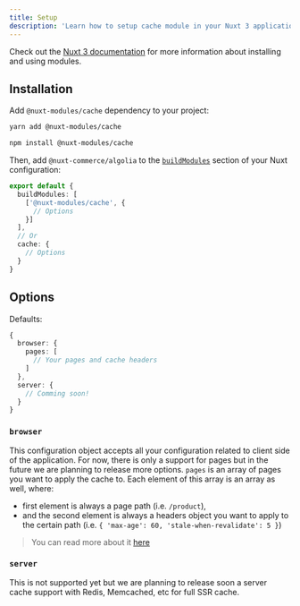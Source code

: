 ```yaml
---
title: Setup
description: 'Learn how to setup cache module in your Nuxt 3 application.'
---
```


Check out the [Nuxt 3 documentation](https://v3.nuxtjs.org/docs/directory-structure/nuxt.config#buildmodules) for more information about installing and using modules.

## Installation

Add `@nuxt-modules/cache` dependency to your project:

<code-group>
  <code-block label="Yarn" active>

```bash
yarn add @nuxt-modules/cache
```

  </code-block>
  <code-block label="NPM">

```bash
npm install @nuxt-modules/cache
```

  </code-block>
</code-group>

Then, add `@nuxt-commerce/algolia` to the [`buildModules`](https://v3.nuxtjs.org/docs/directory-structure/nuxt.config#buildmodules) section of your Nuxt configuration:

```ts [nuxt.config.js|ts]
export default {
  buildModules: [
    ['@nuxt-modules/cache', {
      // Options
    }]
  ],
  // Or
  cache: {
    // Options
  }
}
```

## Options

Defaults:

```ts
{
  browser: {
    pages: [
      // Your pages and cache headers
    ]
  },
  server: {
    // Comming soon!
  }
}
```

### `browser`

This configuration object accepts all your configuration related to client side of the application. For now, there is only a support for pages but in the future we are planning to release more options. `pages` is an array of pages you want to apply the cache to. Each element of this array is an array as well, where:

* first element is always a page path (i.e. `/product`),
* and the second element is always a headers object you want to apply to the certain path (i.e. `{ 'max-age': 60, 'stale-when-revalidate': 5 }`)

> You can read more about it [here](https://developer.mozilla.org/en-US/docs/Web/HTTP/Headers/Cache-Control)

### `server`

This is not supported yet but we are planning to release soon a server cache support with Redis, Memcached, etc for full SSR cache.
